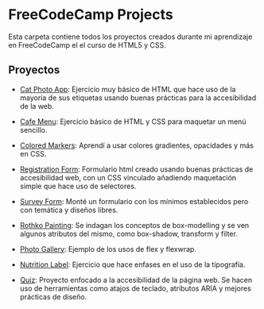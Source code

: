 # FreeCodeCamp Projects

Esta carpeta contiene todos los proyectos creados durante mi aprendizaje en FreeCodeCamp el el curso de HTML5 y CSS.

## Proyectos

- [Cat Photo App](1.cat-photo-app): Ejercicio muy básico de HTML que hace uso de la mayoría de sus etiquetas usando buenas prácticas para la accesibilidad de la web.

- [Cafe Menu](2.cafe-menu): Ejercicio básico de HTML y CSS para maquetar un menú sencillo.

- [Colored Markers](3.colored-markers): Aprendí a usar colores gradientes, opacidades y más en CSS.

- [Registration Form](4.registration-form): Formulario html creado usando buenas prácticas de accesibilidad web, con un CSS vinculado añadiendo maquetación simple que hace uso de selectores.

- [Survey Form](5.survey-form%5Bpersonal%20solution%20and%20certificated%20solution%5D): Monté un formulario con los mínimos establecidos pero con temática y diseños libres.

- [Rothko Painting](6.Rothko-painting(box-model)): Se indagan los conceptos de box-modelling y se ven algunos atributos del mismo, como box-shadow, transform y filter.

- [Photo Gallery](7.photo-gallery): Ejemplo de los usos de flex y flexwrap.

- [Nutrition Label](8.nutrition-label): Ejercicio que hace enfases en el uso de la tipografía.

- [Quiz](9.quizz): Proyecto enfocado a la accesibilidad de la página web. Se hacen uso de herramientas como atajos de teclado, atributos ARIA y mejores prácticas de diseño.
